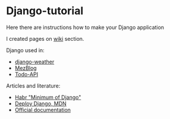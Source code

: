 # Django-tutorial

Here there are instructions how to make your Django application

I created pages on [wiki](https://github.com/mezgoodle/Django-tutorial/wiki) section.

Django used in:
- [django-weather](https://github.com/mezgoodle/django-weather)
- [MezBlog](https://github.com/mezgoodle/MezBlog)
- [Todo-API](https://github.com/mezgoodle/Todo-API)

Articles and literature:
- [Habr "Minimum of Django"](https://habr.com/ru/post/508100/)
- [Deploy Django, MDN](https://developer.mozilla.org/ru/docs/Learn/Server-side/Django/%D0%A0%D0%B0%D0%B7%D0%B2%D0%BE%D1%80%D0%B0%D1%87%D0%B8%D0%B2%D0%B0%D0%BD%D0%B8%D0%B5)
- [Official documentation](https://docs.djangoproject.com/en/3.0/)
